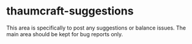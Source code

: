 # thaumcraft-suggestions
This area is specifically to post any suggestions or balance issues. The main area should be kept for bug reports only.
